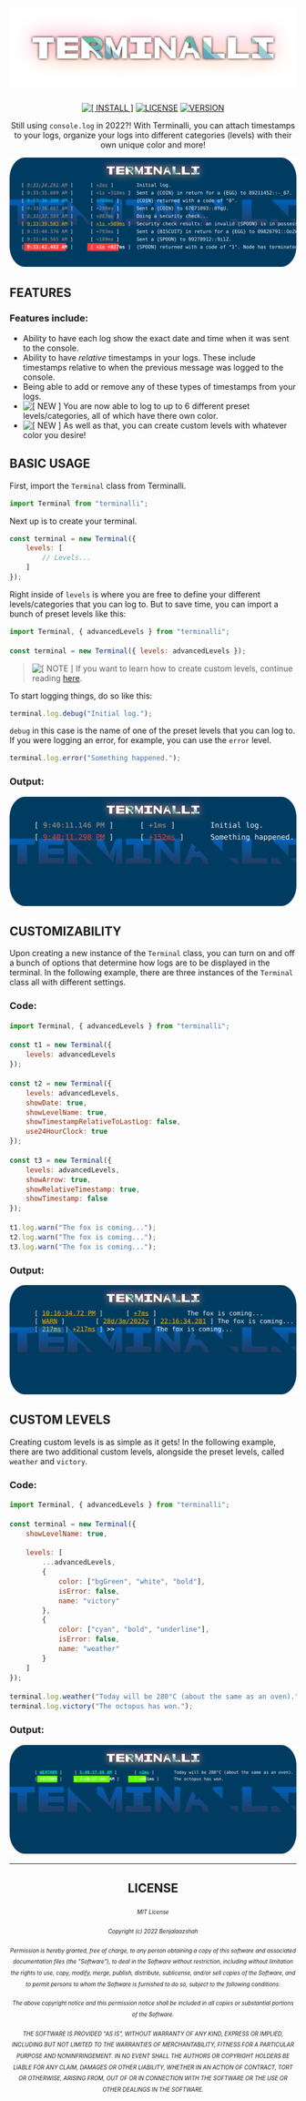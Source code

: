 <div align="center">

# ![TERMINALLI](./media/terminalli_logo.svg "Terminalli")

[![[ INSTALL ]](https://img.shields.io/badge/INSTALL-npm%20i%20termialli-ff0000.svg?style=flat-square&logo=npm)](https://www.npmjs.com/package/terminalli "View NPM package")
[![ LICENSE ](https://img.shields.io/github/license/Benjalaazshah/Terminalli?color=008000&label=LICENSE&style=flat-square)](./LICENSE "View license")
[![ VERSION ](https://img.shields.io/npm/v/terminalli?color=ff8000&label=VERSION&style=flat-square)](./CHANGELOG.md "View changelog")

Still using `console.log` in 2022?! With Terminalli, you can attach timestamps to your logs, organize your logs into different categories (levels) with their own unique color and more!

</div>

![TERMINALLI PREVIEW IMAGE](./media/terminalli_preview_image.svg "Preview Image")

## FEATURES

### **Features include:**

-   Ability to have each log show the exact date and time when it was sent to the console.
-   Ability to have _relative_ timestamps in your logs. These include timestamps relative to when the previous message was logged to the console.
-   Being able to add or remove any of these types of timestamps from your logs.
-   ![[ NEW ]](https://img.shields.io/badge/-NEW-008000.svg?style=square "New") You are now able to log to up to 6 different preset levels/categories, all of which have there own color.
-   ![[ NEW ]](https://img.shields.io/badge/-NEW-008000.svg?style=square "New") As well as that, you can create custom levels with whatever color you desire!

## BASIC USAGE

First, import the `Terminal` class from Terminalli.

```js
import Terminal from "terminalli";
```

Next up is to create your terminal.

```js
const terminal = new Terminal({
	levels: [
		// Levels...
	]
});
```

Right inside of `levels` is where you are free to define your different levels/categories that you can log to. But to save time, you can import a bunch of preset levels like this:

```js
import Terminal, { advancedLevels } from "terminalli";

const terminal = new Terminal({ levels: advancedLevels });
```

> ![[ NOTE ]](https://img.shields.io/badge/-NOTE-000080.svg?style=square "Note") If you want to learn how to create custom levels, continue reading [here](./README.md#custom-levels 'View "CUSTOM LEVELS" section').

To start logging things, do so like this:

```js
terminal.log.debug("Initial log.");
```

`debug` in this case is the name of one of the preset levels that you can log to. If you were logging an error, for example, you can use the `error` level.

```js
terminal.log.error("Something happened.");
```

### **Output:**

![OUTPUT IMAGE](./media/basic_usage_output_image.svg "Output")

## CUSTOMIZABILITY

Upon creating a new instance of the `Terminal` class, you can turn on and off a bunch of options that determine how logs are to be displayed in the terminal. In the following example, there are three instances of the `Terminal` class all with different settings.

### **Code:**

```js
import Terminal, { advancedLevels } from "terminalli";

const t1 = new Terminal({
	levels: advancedLevels
});

const t2 = new Terminal({
	levels: advancedLevels,
	showDate: true,
	showLevelName: true,
	showTimestampRelativeToLastLog: false,
	use24HourClock: true
});

const t3 = new Terminal({
	levels: advancedLevels,
	showArrow: true,
	showRelativeTimestamp: true,
	showTimestamp: false
});

t1.log.warn("The fox is coming...");
t2.log.warn("The fox is coming...");
t3.log.warn("The fox is coming...");
```

### **Output:**

![OUTPUT IMAGE](./media/customizability_output_image.svg "Output")

## CUSTOM LEVELS

Creating custom levels is as simple as it gets! In the following example, there are two additional custom levels, alongside the preset levels, called `weather` and `victory`.

### **Code:**

```js
import Terminal, { advancedLevels } from "terminalli";

const terminal = new Terminal({
	showLevelName: true,

	levels: [
		...advancedLevels,
		{
			color: ["bgGreen", "white", "bold"],
			isError: false,
			name: "victory"
		},
		{
			color: ["cyan", "bold", "underline"],
			isError: false,
			name: "weather"
		}
	]
});

terminal.log.weather("Today will be 280°C (about the same as an oven).");
terminal.log.victory("The octopus has won.");
```

### **Output:**

![OUTPUT IMAGE](./media/custom_levels_output_image.svg "Output")

---

<div align="center">

## LICENSE

<h6>

<sup><sub>MIT License</sup></sub>

<sup><sub>Copyright (c) 2022 Benjalaazshah</sup></sub>

<sup><sub>Permission is hereby granted, free of charge, to any person obtaining a copy
of this software and associated documentation files (the "Software"), to deal
in the Software without restriction, including without limitation the rights
to use, copy, modify, merge, publish, distribute, sublicense, and/or sell
copies of the Software, and to permit persons to whom the Software is
furnished to do so, subject to the following conditions:</sup></sub>

<sup><sub>The above copyright notice and this permission notice shall be included in all
copies or substantial portions of the Software.</sup></sub>

<sup><sub>THE SOFTWARE IS PROVIDED "AS IS", WITHOUT WARRANTY OF ANY KIND, EXPRESS OR
IMPLIED, INCLUDING BUT NOT LIMITED TO THE WARRANTIES OF MERCHANTABILITY,
FITNESS FOR A PARTICULAR PURPOSE AND NONINFRINGEMENT. IN NO EVENT SHALL THE
AUTHORS OR COPYRIGHT HOLDERS BE LIABLE FOR ANY CLAIM, DAMAGES OR OTHER
LIABILITY, WHETHER IN AN ACTION OF CONTRACT, TORT OR OTHERWISE, ARISING FROM,
OUT OF OR IN CONNECTION WITH THE SOFTWARE OR THE USE OR OTHER DEALINGS IN THE
SOFTWARE.</sup></sub>

</h6>
</div>
